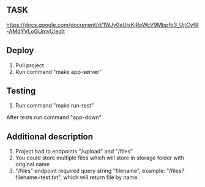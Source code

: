 ## TASK
https://docs.google.com/document/d/1WJv0eUixKjRpWcV9Mbpfb3_UjtCyfR-AMdYVLoGUmvU/edit

## Deploy
1. Pull project
2. Run command "make app-server"
## Testing
1. Run command "make run-test"

After tests run command "app-down"
## Additional description
1. Project had to endpoints "/upload" and "/files"
2. You could store multiple files which will store in storage folder with original name
2. "/files" endpoint required query string "filename", example: "/files?filename=test.txt", which will return file by name.
